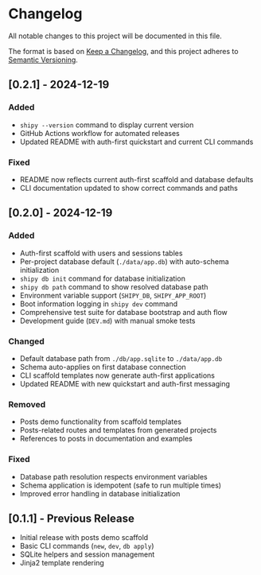 # Changelog

All notable changes to this project will be documented in this file.

The format is based on [Keep a Changelog](https://keepachangelog.com/en/1.0.0/),
and this project adheres to [Semantic Versioning](https://semver.org/spec/v2.0.0.html).

## [0.2.1] - 2024-12-19

### Added

- `shipy --version` command to display current version
- GitHub Actions workflow for automated releases
- Updated README with auth-first quickstart and current CLI commands

### Fixed

- README now reflects current auth-first scaffold and database defaults
- CLI documentation updated to show correct commands and paths

## [0.2.0] - 2024-12-19

### Added

- Auth-first scaffold with users and sessions tables
- Per-project database default (`./data/app.db`) with auto-schema initialization
- `shipy db init` command for database initialization
- `shipy db path` command to show resolved database path
- Environment variable support (`SHIPY_DB`, `SHIPY_APP_ROOT`)
- Boot information logging in `shipy dev` command
- Comprehensive test suite for database bootstrap and auth flow
- Development guide (`DEV.md`) with manual smoke tests

### Changed

- Default database path from `./db/app.sqlite` to `./data/app.db`
- Schema auto-applies on first database connection
- CLI scaffold templates now generate auth-first applications
- Updated README with new quickstart and auth-first messaging

### Removed

- Posts demo functionality from scaffold templates
- Posts-related routes and templates from generated projects
- References to posts in documentation and examples

### Fixed

- Database path resolution respects environment variables
- Schema application is idempotent (safe to run multiple times)
- Improved error handling in database initialization

## [0.1.1] - Previous Release

- Initial release with posts demo scaffold
- Basic CLI commands (`new`, `dev`, `db apply`)
- SQLite helpers and session management
- Jinja2 template rendering
